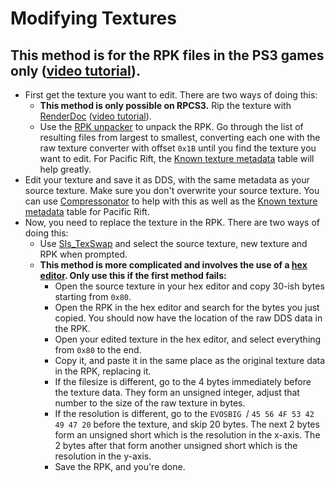 # Modifying Textures

## This method is for the RPK files in the PS3 games only ([video tutorial](https://youtu.be/4SSGGfZDP5c)).

- First get the texture you want to edit. There are two ways of doing this:
    - **This method is only possible on RPCS3.** Rip the texture with [RenderDoc](../General%20Resources/List%20of%20Tools.md#:~:text=debugging%20on%20PC.-,RenderDoc,-%2D%20Graphics%20debugging%20on) ([video tutorial](https://youtu.be/TvdxSIbPz0w)).
    - Use the [RPK unpacker](https://github.com/regallll/motorstorm-modding-resources/blob/main/General%20Resources/List%20of%20Tools.md#:~:text=QuickBMS%20%2B%20aluigi%27s%20RPK%20Unpacker) to unpack the RPK. Go through the list of resulting files from largest to smallest, converting each one with the raw texture converter with offset `0x1B` until you find the texture you want to edit. For Pacific Rift, the [Known texture metadata](../Game-specific%20Resources/Pacific%20Rift/Retail/Known%20texture%20metadata.md) table will help greatly.
- Edit your texture and save it as DDS, with the same metadata as your source texture. Make sure you don't overwrite your source texture. You can use [Compressonator](../General%20Resources/List%20of%20Tools.md#:~:text=them%20easily%20viewable.-,Compressonator,-%2D%20useful%20DDS%20tools) to help with this as well as the [Known texture metadata](../Game-specific%20Resources/Pacific%20Rift/Retail/Known%20texture%20metadata.md) table for Pacific Rift.
- Now, you need to replace the texture in the RPK. There are two ways of doing this:
    - Use [SIs_TexSwap](../General%20Resources/List%20of%20Tools.md#:~:text=RPCS3%20%2D%20PS3%20emulator.-,SIs_TexSwap,-%2D%20Small%20program%20which) and select the source texture, new texture and RPK when prompted.
    - **This method is more complicated and involves the use of a [hex editor](../General%20Resources/List%20of%20Tools.md#:~:text=010%20Editor%20%2D%20Hex%20editing.%20HxD%20is%20a%20good%20free%20alternative.). Only use this if the first method fails:**
        - Open the source texture in your hex editor and copy 30-ish bytes starting from `0x80`.
        - Open the RPK in the hex editor and search for the bytes you just copied. You should now have the location of the raw DDS data in the RPK.
        - Open your edited texture in the hex editor, and select everything from `0x80` to the end.
        - Copy it, and paste it in the same place as the original texture data in the RPK, replacing it.
        - If the filesize is different, go to the 4 bytes immediately before the texture data. They form an unsigned integer, adjust that number to the size of the raw texture in bytes.
        - If the resolution is different, go to the `EVOSBIG `/ `45 56 4F 53 42 49 47 20` before the texture, and skip 20 bytes. The next 2 bytes form an unsigned short which is the resolution in the x-axis. The 2 bytes after that form another unsigned short which is the resolution in the y-axis.
        - Save the RPK, and you're done.
